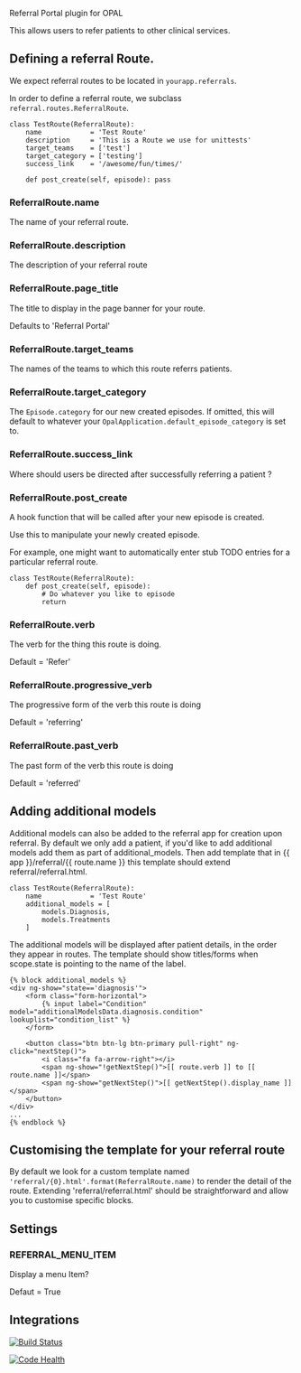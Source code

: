 Referral Portal plugin for OPAL

This allows users to refer patients to other clinical services.

## Defining a referral Route.

We expect referral routes to be located in `yourapp.referrals`.

In order to define a referral route, we subclass `referral.routes.ReferralRoute`.

    class TestRoute(ReferralRoute):
        name            = 'Test Route'
        description     = 'This is a Route we use for unittests'
        target_teams    = ['test']
        target_category = ['testing']
        success_link    = '/awesome/fun/times/'

        def post_create(self, episode): pass

### ReferralRoute.name

The name of your referral route.

### ReferralRoute.description

The description of your referral route

### ReferralRoute.page_title

The title to display in the page banner for your route.

Defaults to 'Referral Portal'

### ReferralRoute.target_teams

The names of the teams to which this route referrs patients.

### ReferralRoute.target_category

The `Episode.category` for our new created episodes. If omitted, this will default to
whatever your `OpalApplication.default_episode_category` is set to.

### ReferralRoute.success_link

Where should users be directed after successfully referring a patient ?

### ReferralRoute.post_create

A hook function that will be called after your new episode is created.

Use this to manipulate your newly created episode.

For example, one might want to automatically enter stub TODO entries for a particular
referral route.

    class TestRoute(ReferralRoute):
        def post_create(self, episode):
            # Do whatever you like to episode
            return

### ReferralRoute.verb

The verb for the thing this route is doing.

Default = 'Refer'

### ReferralRoute.progressive_verb

The progressive form of the verb this route is doing

Default = 'referring'

### ReferralRoute.past_verb

The past form of the verb this route is doing

Default = 'referred'

## Adding additional models

Additional models can also be added to the referral app for creation upon referral.
By default we only add a patient, if you'd like to add additional models add them
as part of additional_models. Then add template that in {{ app }}/referral/{{ route.name }}
this template should extend referral/referral.html.

    class TestRoute(ReferralRoute):
        name            = 'Test Route'
        additional_models = [
            models.Diagnosis,
            models.Treatments
        ]

The additional models will be displayed after patient details, in the order they
appear in routes. The template should show titles/forms when scope.state is pointing
to the name of the label.

    {% block additional_models %}
    <div ng-show="state=='diagnosis'"> 
        <form class="form-horizontal">
            {% input label="Condition" model="additionalModelsData.diagnosis.condition" lookuplist="condition_list" %}
        </form>

        <button class="btn btn-lg btn-primary pull-right" ng-click="nextStep()">
            <i class="fa fa-arrow-right"></i>
            <span ng-show="!getNextStep()">[[ route.verb ]] to [[ route.name ]]</span>
            <span ng-show="getNextStep()">[[ getNextStep().display_name ]]</span>
        </button>
    </div>
    ...
    {% endblock %}

## Customising the template for your referral route

By default we look for a custom template named `'referral/{0}.html'.format(ReferralRoute.name)` to render the detail
of the route. Extending 'referral/referral.html' should be straightforward and allow you to customise specific
blocks.

## Settings

### REFERRAL_MENU_ITEM

Display a menu Item?

Defaut = True

## Integrations

[![Build
Status](https://travis-ci.org/openhealthcare/opal-referral.png?branch=master)](https://travis-ci.org/openhealthcare/opal-referral)

[![Code Health](https://landscape.io/github/openhealthcare/opal-referral/master/landscape.svg?style=flat)](https://landscape.io/github/openhealthcare/opal-referral/master)
